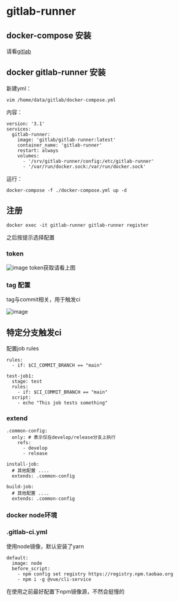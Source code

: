 # gitlab-runner

## docker-compose 安装
请看[gitlab](./gitlab.md)

## docker gitlab-runner 安装
新建yml：
```
vim /home/data/gitlab/docker-compose.yml
```
内容：
```
version: '3.1'
services:
  gitlab-runner:
    image: 'gitlab/gitlab-runner:latest'
    container_name: 'gitlab-runner'
    restart: always
    volumes:
      - '/srv/gitlab-runner/config:/etc/gitlab-runner'
      - '/var/run/docker.sock:/var/run/docker.sock'
```
运行：
```
docker-compose -f ./docker-compose.yml up -d
```

## 注册
```
docker exec -it gitlab-runner gitlab-runner register
```
之后按提示选择配置
### token
![image](https://user-images.githubusercontent.com/15847900/161719479-aff7acf3-f2ae-4d8d-b7c4-38cdd5fce9d5.png)
token获取请看上图

### tag 配置
tag与commit相关，用于触发ci

![image](https://user-images.githubusercontent.com/15847900/161741572-0b72e6c6-2602-4b14-87e8-9e408ca97082.png)


## 特定分支触发ci

配置job rules

```
rules:
  - if: $CI_COMMIT_BRANCH == "main"
```

```
test-job1:
  stage: test
  rules:
    - if: $CI_COMMIT_BRANCH == "main"
  script:
    - echo "This job tests something"
```

### extend

```
.common-config: 
  only: # 表示仅在develop/release分支上执行
    refs:
      - develop
      - release

install-job:
  # 其他配置 ....
  extends: .common-config

build-job:
  # 其他配置 ....
  extends: .common-config
```

### docker node环境

### .gitlab-ci.yml
使用node镜像，默认安装了yarn
```
default:
  image: node
  before_script:
    - npm config set registry https://registry.npm.taobao.org
    - npm i -g @vue/cli-service
```
在使用之前最好配置下npm镜像源，不然会挺慢的

